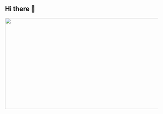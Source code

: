 ## Hi there 👋

<a>
<img
  src="https://render.gitanimals.org/farms/miridih-jwlee01"
  width="600"
  height="300"
/>
</a>

<!--
**miridih-jwlee01/miridih-jwlee01** is a ✨ _special_ ✨ repository because its `README.md` (this file) appears on your GitHub profile.

Here are some ideas to get you started:

- 🔭 I’m currently working on ...
- 🌱 I’m currently learning ...
- 👯 I’m looking to collaborate on ...
- 🤔 I’m looking for help with ...
- 💬 Ask me about ...
- 📫 How to reach me: ...
- 😄 Pronouns: ...
- ⚡ Fun fact: ...
-->
